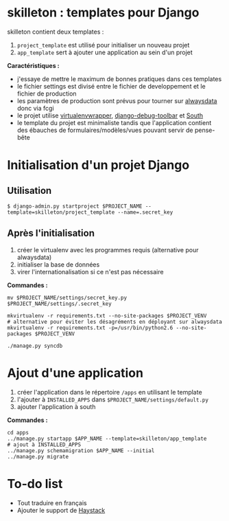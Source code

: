 skilleton : templates pour Django
================================

skilleton contient deux templates :

  1. `project_template` est utilisé pour initialiser un nouveau projet
  2. `app_template` sert à ajouter une application au sein d'un projet

**Caractéristiques :**

  * j'essaye de mettre le maximum de bonnes pratiques dans ces templates
  * le fichier settings est divisé entre le fichier de developpement et le fichier de production
  * les paramètres de production sont prévus pour tourner sur [alwaysdata](http://alwaysdata.com) donc via fcgi
  * le projet utilise [virtualenvwrapper](http://www.doughellmann.com/projects/virtualenvwrapper/), [django-debug-toolbar](https://github.com/django-debug-toolbar/django-debug-toolbar) et [South](http://south.aeracode.org/)
  * le template du projet est minimaliste tandis que l'application contient des ébauches de formulaires/modèles/vues pouvant servir de pense-bête


Initialisation d'un projet Django
=================================

Utilisation
-----------

    $ django-admin.py startproject $PROJECT_NAME --template=skilleton/project_template --name=.secret_key


Après l'initialisation
----------------------

  1. créer le virtualenv avec les programmes requis (alternative pour alwaysdata)
  2. initialiser la base de données
  3. virer l'internationalisation si ce n'est pas nécessaire

**Commandes :**

    mv $PROJECT_NAME/settings/secret_key.py $PROJECT_NAME/settings/.secret_key
    
    mkvirtualenv -r requirements.txt --no-site-packages $PROJECT_VENV
    # alternative pour éviter les désagréments en déployant sur alwaysdata
    mkvirtualenv -r requirements.txt -p=/usr/bin/python2.6 --no-site-packages $PROJECT_VENV
    
    ./manage.py syncdb


Ajout d'une application
=======================

  1. créer l'application dans le répertoire `/apps` en utilisant le template
  2. l'ajouter à `INSTALLED_APPS` dans `$PROJECT_NAME/settings/default.py`
  3. ajouter l'application à south

**Commandes :**

    cd apps
    ../manage.py startapp $APP_NAME --template=skilleton/app_template
    # ajout à INSTALLED_APPS
    ../manage.py schemamigration $APP_NAME --initial
    ../manage.py migrate


To-do list
==========
  * Tout traduire en français
  * Ajouter le support de [Haystack](http://haystacksearch.org)

